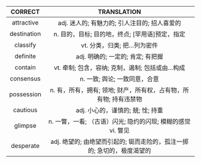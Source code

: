 | CORRECT | TRANSLATION |
|:-------:|:-----------:|
|attractive|adj. 迷人的; 有魅力的; 引人注目的; 招人喜爱的|
|destination|n. 目的，目标; 目的地，终点; [罕用语]预定，指定|
|classify|vt. 分类，归类; 把…列为密件|
|definite|adj. 明确的; 一定的; 肯定; 有把握|
|contain|vt. 牵制; 包含，容纳; 克制，遏制; 包括或由…构成|
|consensus|n. 一致; 舆论; 一致同意，合意|
|possession|n. 有，所有，拥有; 领地; 财产，所有权，占有物，所有物; 持有违禁物|
|cautious|adj. 小心的，谨慎的; 兢; 恮; 持重|
|glimpse|n. 一瞥，一看; （古语）闪光; 隐约的闪现; 模糊的感觉 vi. 瞥见|
|desperate|adj. 绝望的; 由绝望而引起的; 铤而走险的，孤注一掷的; 急切的，极度渴望的|
